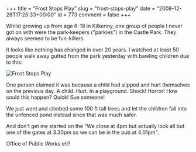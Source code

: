 +++
title = "Frost Stops Play"
slug = "frost-stops-play"
date = "2008-12-28T17:25:33+00:00"
id = 773
comment = false
+++

Whilst growing up from age 6-18 in Kilkenny, one group of people I never got on with were the park-keepers ("parkies") in the Castle Park. They always seemed to be fun-killers.

It looks like nothing has changed in over 20 years. I watched at least 50 people walk away gutted from the park yesterday with bawling children due to this:

![Frost Stops Play](https://d1tidq54inel9p.cloudfront.net/wp-content/uploads/2008/12/27122008256-300x225.jpg "Frost Stops Play")

One person claimed it was because a child had slipped and hurt themselves on the previous day. A child. Hurt. In a playground. Shock! Horror! How could this happen? Quick! Sue someone! 

We just went and climbed some 100 ft tall trees and let the children fall into the unfenced pond instead since that was much safer.

And don't get me started on the "We close at 4pm but actually lock all but one of the gates at 3.30pm so we can be in the pub at 4.01pm".

Office of Public _Works_ eh?
